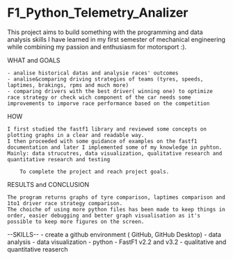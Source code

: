 # F1_Python_Telemetry_Analizer
This project aims to build something with the programming and data analysis skills I have learned in my first semester of mechanical engineering while combining my passion and enthusiasm for motorsport :).


WHAT and GOALS

	- analise historical datas and analysie races' outcomes
	- analise&comparing driving strategies of teams (tyres, speeds, laptimes, brakings, rpms and much more)
	- comparing drivers with the best driver( winning one) to optimize race strategy or check wich component of the car needs some improvements to imporve race performance based on the competition
 
HOW

	I first studied the fastf1 library and reviewed some concepts on plotting graphs in a clear and readable way.
 	I then proceeded with some guidance of examples on the fastf1 documentation and later I implemented some of my knowledge in pyhton. 
  	Mainly: data strucutres, data visualization, qualitative research and quantitative research and testing
   	
    	To complete the project and reach project goals.

RESULTS and CONCLUSION

 	The program returns graphs of tyre comparison, laptimes comparison and 1to1 driver race strategy comparison. 
  	The choiche of using more python files has been made to keep things in order, easier debugging and better graph visualisation as it's possible to keep more figures on the screen. 

--SKILLS--
	- create a github environment ( GitHub, GitHub Desktop)
	- data analysis
	- data visualization
	- python
	- FastF1 v2.2 and v3.2
 	- qualitative and quantitative reaserch 
